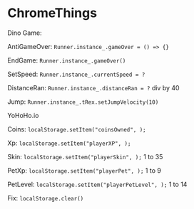 # ChromeThings

Dino Game:

  AntiGameOver: ```Runner.instance_.gameOver = () => {}```
  
  EndGame: ```Runner.instance_.gameOver()```
  
  SetSpeed: ```Runner.instance_.currentSpeed = ?```
  
  DistanceRan: ```Runner.instance_.distanceRan = ?``` div by 40
  
  Jump: ```Runner.instance_.tRex.setJumpVelocity(10)```
  
YoHoHo.io

  Coins: ```localStorage.setItem("coinsOwned", );```
  
  Xp: ```localStorage.setItem("playerXP", );```
  
  Skin: ```localStorage.setItem("playerSkin", );```  1 to 35
  
  PetXp: ```localStorage.setItem("playerPet", );``` 1 to 9
  
  PetLevel: ```localStorage.setItem("playerPetLevel", );``` 1 to 14
  
  Fix: ```localStorage.clear()```
